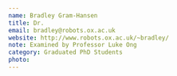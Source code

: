 ```yaml
---
name: Bradley Gram-Hansen
title: Dr.
email: bradley@robots.ox.ac.uk
website: http://www.robots.ox.ac.uk/~bradley/
note: Examined by Professor Luke Ong
category: Graduated PhD Students
photo:
---
```

